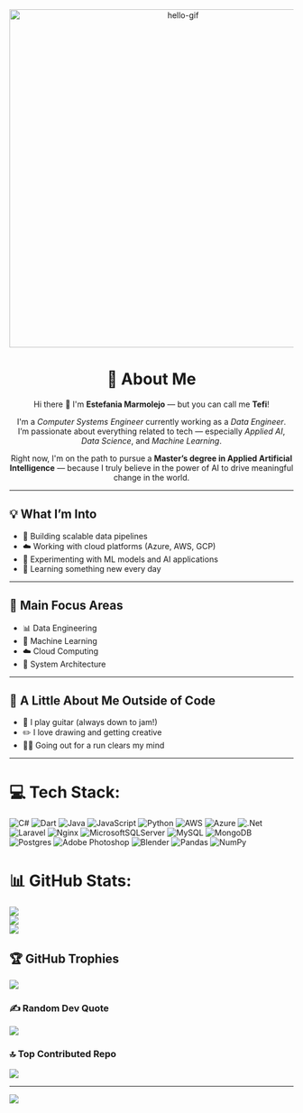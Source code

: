 <div align="center">
  <img src="[https://media.giphy.com/media/26ufnwz3wDUli7GU0/giphy.gif](https://media.giphy.com/media/v1.Y2lkPWVjZjA1ZTQ3bWdobnd5eWs4aWJ3cHE4eDI2d3Q2dXpuZmxveGY4cjN5NXlxMTlhdCZlcD12MV9naWZzX3JlbGF0ZWQmY3Q9Zw/cBBFPp83IZ3B6/giphy.gif)" alt="hello-gif" width="600" />
</div>


<div align="center">

# 💫 About Me

Hi there 👋 I'm **Estefania Marmolejo** — but you can call me **Tefi**!

I'm a *Computer Systems Engineer* currently working as a *Data Engineer*.  
I’m passionate about everything related to tech — especially *Applied AI*, *Data Science*, and *Machine Learning*.

Right now, I'm on the path to pursue a **Master’s degree in Applied Artificial Intelligence** — because I truly believe in the power of AI to drive meaningful change in the world.

</div>

---

## 💡 What I’m Into

- 🔧 Building scalable data pipelines  
- ☁️ Working with cloud platforms (Azure, AWS, GCP)  
- 🤖 Experimenting with ML models and AI applications  
- 🧠 Learning something new every day  

---

## 🎯 Main Focus Areas

- 📊 Data Engineering  
- 🤖 Machine Learning  
- ☁️ Cloud Computing  
- 🧱 System Architecture  

---

## 🎨 A Little About Me Outside of Code

- 🎸 I play guitar (always down to jam!)  
- ✏️ I love drawing and getting creative  
- 🏃‍♀️ Going out for a run clears my mind

---

# 💻 Tech Stack:
![C#](https://img.shields.io/badge/c%23-%23239120.svg?style=for-the-badge&logo=csharp&logoColor=white) ![Dart](https://img.shields.io/badge/dart-%230175C2.svg?style=for-the-badge&logo=dart&logoColor=white) ![Java](https://img.shields.io/badge/java-%23ED8B00.svg?style=for-the-badge&logo=openjdk&logoColor=white) ![JavaScript](https://img.shields.io/badge/javascript-%23323330.svg?style=for-the-badge&logo=javascript&logoColor=%23F7DF1E) ![Python](https://img.shields.io/badge/python-3670A0?style=for-the-badge&logo=python&logoColor=ffdd54) ![AWS](https://img.shields.io/badge/AWS-%23FF9900.svg?style=for-the-badge&logo=amazon-aws&logoColor=white) ![Azure](https://img.shields.io/badge/azure-%230072C6.svg?style=for-the-badge&logo=microsoftazure&logoColor=white) ![.Net](https://img.shields.io/badge/.NET-5C2D91?style=for-the-badge&logo=.net&logoColor=white) ![Laravel](https://img.shields.io/badge/laravel-%23FF2D20.svg?style=for-the-badge&logo=laravel&logoColor=white) ![Nginx](https://img.shields.io/badge/nginx-%23009639.svg?style=for-the-badge&logo=nginx&logoColor=white) ![MicrosoftSQLServer](https://img.shields.io/badge/Microsoft%20SQL%20Server-CC2927?style=for-the-badge&logo=microsoft%20sql%20server&logoColor=white) ![MySQL](https://img.shields.io/badge/mysql-4479A1.svg?style=for-the-badge&logo=mysql&logoColor=white) ![MongoDB](https://img.shields.io/badge/MongoDB-%234ea94b.svg?style=for-the-badge&logo=mongodb&logoColor=white) ![Postgres](https://img.shields.io/badge/postgres-%23316192.svg?style=for-the-badge&logo=postgresql&logoColor=white) ![Adobe Photoshop](https://img.shields.io/badge/adobe%20photoshop-%2331A8FF.svg?style=for-the-badge&logo=adobe%20photoshop&logoColor=white) ![Blender](https://img.shields.io/badge/blender-%23F5792A.svg?style=for-the-badge&logo=blender&logoColor=white) ![Pandas](https://img.shields.io/badge/pandas-%23150458.svg?style=for-the-badge&logo=pandas&logoColor=white) ![NumPy](https://img.shields.io/badge/numpy-%23013243.svg?style=for-the-badge&logo=numpy&logoColor=white)

# 📊 GitHub Stats:
![](https://github-readme-stats.vercel.app/api?username=estefaniams-han&theme=tokyonight&hide_border=true&include_all_commits=false&count_private=false)<br/>
![](https://nirzak-streak-stats.vercel.app/?user=estefaniams-han&theme=tokyonight&hide_border=true)<br/>
![](https://github-readme-stats.vercel.app/api/top-langs/?username=estefaniams-han&theme=tokyonight&hide_border=true&include_all_commits=false&count_private=false&layout=compact)

## 🏆 GitHub Trophies
![](https://github-profile-trophy.vercel.app/?username=estefaniams-han&theme=tokyonight&no-frame=true&no-bg=true&margin-w=4)

### ✍️ Random Dev Quote
![](https://quotes-github-readme.vercel.app/api?type=horizontal&theme=tokyonight)

### 🔝 Top Contributed Repo
![](https://github-contributor-stats.vercel.app/api?username=estefaniams-han&limit=5&theme=tokyonight&combine_all_yearly_contributions=true)

---
[![](https://visitcount.itsvg.in/api?id=estefaniams-han&icon=1&color=1)](https://visitcount.itsvg.in)

<!-- Proudly created with GPRM ( https://gprm.itsvg.in ) -->
